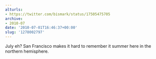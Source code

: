 ```yaml
---
alturls:
- https://twitter.com/bismark/status/17505475705
archive:
- 2010-07
date: '2010-07-01T16:46:37+00:00'
slug: '1278002797'
---
```


July eh? San Francisco makes it hard to remember it summer here in the northern hemisphere.

